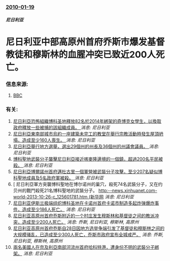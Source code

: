### [2010-01-19](/news/2010/01/19/index.md)

##### 尼日利亚
#  尼日利亚中部高原州首府乔斯市爆发基督教徒和穆斯林的血腥冲突已致近200人死亡。




### 信息来源:

1. [BBC](http://news.bbc.co.uk/2/hi/africa/8468456.stm)

### 有关:

1. [尼日利亞恐怖組織博科圣地釋放82名於2014年綁架的奇博克女學生，以換取政府釋放一些被捕的該組織成員。 ](/zh/news/2017/05/6/尼日利亞恐怖組織博科圣地釋放82名於2014年綁架的奇博克女學生-以換取政府釋放一些被捕的該組織成員.md) _消息: 尼日利亚_
2. [尼日利亞東南部城市烏約一座建築未完工的教堂在舉行宗教活動時發生屋頂坍塌，造成至少160人喪生。 ](/zh/news/2016/12/10/尼日利亞東南部城市烏約一座建築未完工的教堂在舉行宗教活動時發生屋頂坍塌-造成至少160人喪生.md) _消息: 尼日利亚_
3. [尼日利亞舉行地方選舉，選出29個州的州長及36個州的州議會議員。 ](/zh/news/2015/04/11/尼日利亞舉行地方選舉-選出29個州的州長及36個州的州議會議員.md) _消息: 尼日利亚_
4. [ 博科聖地武裝分子襲擊尼日利亞接近喀麥隆邊境的一個鎮，超過200名平民被殺。 ](/zh/news/2014/05/5/博科聖地武裝分子襲擊尼日利亞接近喀麥隆邊境的一個鎮-超過200名平民被殺.md) _消息: 尼日利亚_
5. [ 尼日利亞博爾諾州首府邁杜古里一個軍營被武裝分子攻擊，至少207名疑似博科聖地成員及5名政府軍被殺。 ](/zh/news/2014/03/14/尼日利亞博爾諾州首府邁杜古里一個軍營被武裝分子攻擊-至少207名疑似博科聖地成員及5名政府軍被殺.md) _消息: 尼日利亚_
6. [ 尼日利亞軍方突襲博科聖地在博尔诺州的巢穴，殺死74名武裝分子，又在约贝州的戰鬥殺死21名博科聖地的武裝分子。 [http:--news.xinhuanet.com-world-2013-10-26-c_125601781.htm (新华网](/zh/news/2013/10/24/尼日利亞軍方突襲博科聖地在博尔诺州的巢穴-殺死74名武裝分子-又在约贝州的戰鬥殺死21名博科聖地的武裝分子-htt.md) _消息: 尼日利亚_
7. [ 尼日利亚伊斯兰极端组织博科圣地在卡诺州首府卡诺市制造多起炸弹爆炸事件，造成至少186人死亡。](/zh/news/2012/01/20/尼日利亚伊斯兰极端组织博科圣地在卡诺州首府卡诺市制造多起炸弹爆炸事件-造成至少186人死亡.md) _消息: 尼日利亚_
8. [ 尼日利亚高原州首府乔斯附近的一个村庄发生穆斯林和基督徒之间的教派冲突，造成至少200人死亡。](/zh/news/2010/03/7/尼日利亚高原州首府乔斯附近的一个村庄发生穆斯林和基督徒之间的教派冲突-造成至少200人死亡.md) _消息: 乔斯, 尼日利亚, 穆斯林, 高原州_
9. [尼日利亚高原州首府乔斯自28日因地方选举争端引发了基督徒和穆斯林之间的大规模骚乱，已造成至少300人死亡，乔斯市政府宣布全城戒严。](/zh/news/2008/11/29/尼日利亚高原州首府乔斯自28日因地方选举争端引发了基督徒和穆斯林之间的大规模骚乱-已造成至少300人死亡-乔斯市政府宣布.md) _消息: 乔斯, 尼日利亚, 穆斯林, 高原州_
10. [兩名美國人在奈及利亞南部河流州首府哈科特港，遭身份不明的武裝分子綁架。](/zh/news/2007/01/23/兩名美國人在奈及利亞南部河流州首府哈科特港-遭身份不明的武裝分子綁架.md) _消息: 尼日利亚_
